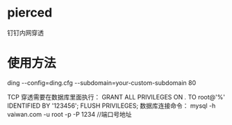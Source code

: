 # pierced
钉钉内网穿透

# 使用方法
ding --config=ding.cfg --subdomain=your-custom-subdomain 80

TCP 穿透需要在数据库里面执行：
GRANT ALL PRIVILEGES ON *.* TO root@'%' IDENTIFIED BY '123456';
FLUSH PRIVILEGES;
数据库连接命令：
mysql -h vaiwan.com -u root -p -P 1234 //端口号地址
